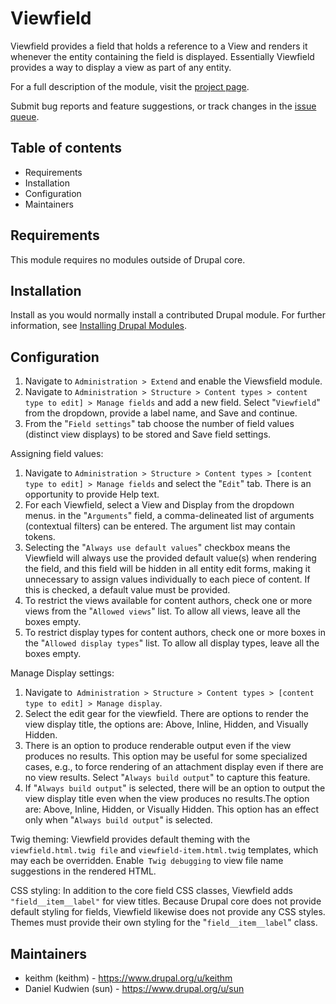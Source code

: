 # Viewfield

Viewfield provides a field that holds a reference to a View and renders it
whenever the entity containing the field is displayed. Essentially Viewfield
provides a way to display a view as part of any entity.

For a full description of the module, visit the
[project page](https://www.drupal.org/project/viewfield).

Submit bug reports and feature suggestions, or track changes in the
[issue queue](https://www.drupal.org/project/issues/viewfield).


## Table of contents

- Requirements
- Installation
- Configuration
- Maintainers


## Requirements

This module requires no modules outside of Drupal core.


## Installation

Install as you would normally install a contributed Drupal module. For further
information, see
[Installing Drupal Modules](https://www.drupal.org/docs/extending-drupal/installing-drupal-modules).


## Configuration

1. Navigate to `Administration > Extend` and enable the Viewsfield module.
2. Navigate to `Administration > Structure > Content types > content type to
   edit] > Manage fields` and add a new field. Select "`Viewfield`" from the
   dropdown, provide a label name, and Save and continue.
3. From the "`Field settings`" tab choose the number of field values (distinct
   view displays) to be stored and Save field settings.

Assigning field values:
   1. Navigate to `Administration > Structure > Content types > [content type to
      edit] > Manage fields` and select the "`Edit`" tab. There is an opportunity
      to provide Help text.
   2. For each Viewfield, select a View and Display from the dropdown menus.
      in the "`Arguments`" field, a comma-delineated list of arguments
      (contextual filters) can be entered. The argument list may contain tokens.
   3. Selecting the "`Always use default values`" checkbox means the Viewfield
      will always use the provided default value(s) when rendering the field,
      and this field will be hidden in all entity edit forms, making it
      unnecessary to assign values individually to each piece of content. If
      this is checked, a default value must be provided.
   4. To restrict the views available for content authors, check one or more
      views from the "`Allowed views`" list. To allow all views, leave all the
      boxes empty.
   5. To restrict display types for content authors, check one or more boxes in
      the "`Allowed display types`" list. To allow all display types, leave all
      the boxes empty.

Manage Display settings:
   1. Navigate to` Administration > Structure > Content types > [content type to
      edit] > Manage display`.
   2. Select the edit gear for the viewfield. There are options to render the
      view display title, the options are: Above, Inline, Hidden, and Visually
      Hidden.
   3. There is an option to produce renderable output even if the view produces
      no results. This option may be useful for some specialized cases, e.g.,
      to force rendering of an attachment display even if there are no view
      results. Select "`Always build output`" to capture this feature.
   4. If "`Always build output`" is selected, there will be an option to output
      the view display title even when the view produces no results.The option
      are:
      Above, Inline, Hidden, or Visually Hidden. This option has an effect only
      when "`Always build output`" is selected.

Twig theming:
Viewfield provides default theming with the `viewfield.html.twig file` and
`viewfield-item.html.twig` templates, which may each be overridden. Enable` Twig
debugging` to view file name suggestions in the rendered HTML.

CSS styling:
In addition to the core field CSS classes, Viewfield adds `"field__item__label"`
for view titles. Because Drupal core does not provide default styling for
fields, Viewfield likewise does not provide any CSS styles. Themes must provide
their own styling for the "`field__item__label`" class.


## Maintainers

- keithm (keithm) - https://www.drupal.org/u/keithm
- Daniel Kudwien (sun) - https://www.drupal.org/u/sun
